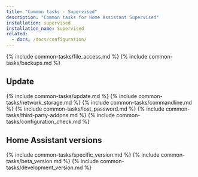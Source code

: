 ```yaml
---
title: "Common tasks - Supervised"
description: "Common tasks for Home Assistant Supervised"
installation: supervised
installation_name: Supervised
related:
  - docs: /docs/configuration/
---
```



{% include common-tasks/file_access.md %}
{% include common-tasks/backups.md %}

## Update

{% include common-tasks/update.md %}
{% include common-tasks/network_storage.md %}
{% include common-tasks/commandline.md %}
{% include common-tasks/lost_password.md %}
{% include common-tasks/third-party-addons.md %}
{% include common-tasks/configuration_check.md %}

## Home Assistant versions

{% include common-tasks/specific_version.md %}
{% include common-tasks/beta_version.md %}
{% include common-tasks/development_version.md %}